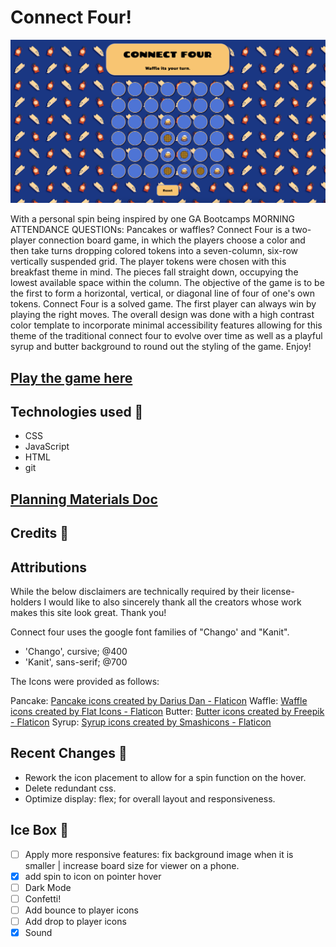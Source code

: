 # Connect Four!

![A completed game of Connect Four on a 7x6 board between pancakes and waffles.](./assets/readmeimg.png)


With a personal spin being inspired by one GA Bootcamps MORNING ATTENDANCE QUESTIONs: Pancakes or waffles? Connect Four is a two-player connection board game, in which the players choose a color and then take turns dropping colored tokens into a seven-column, six-row vertically suspended grid. The player tokens were chosen with this breakfast theme in mind. The pieces fall straight down, occupying the lowest available space within the column. The objective of the game is to be the first to form a horizontal, vertical, or diagonal line of four of one's own tokens. Connect Four is a solved game. The first player can always win by playing the right moves. The overall design was done with a high contrast color template to incorporate minimal accessibility features allowing for this theme of the traditional connect four to evolve over time as well as a playful syrup and butter background to round out the styling of the game. Enjoy! 

## [Play the game here](https://connectfour-unit1project-jrobinson.netlify.app/)

## Technologies used 💾

- CSS
- JavaScript
- HTML
- git

## [Planning Materials Doc](https://docs.google.com/document/d/1-Gs42W7Ls-A1QS3JFA3NVNXFPTjL007KFdtw0VrpOtY/edit?usp=sharing)

## Credits 🙌

## Attributions

While the below disclaimers are technically required by their license-holders I would like to also sincerely thank all the creators whose work makes this site look great. Thank you!

Connect four uses the google font families of "Chango' and "Kanit".
- 'Chango', cursive; @400
- 'Kanit', sans-serif; @700

The Icons were provided as follows:

Pancake: 
<a href="https://www.flaticon.com/free-icons/pancake" title="pancake icons">Pancake icons created by Darius Dan - Flaticon</a>
Waffle: 
<a href="https://www.flaticon.com/free-icons/waffle" title="waffle icons">Waffle icons created by Flat Icons - Flaticon</a>
Butter: 
<a href="https://www.flaticon.com/free-icons/butter" title="Butter icons">Butter icons created by Freepik - Flaticon</a>
Syrup: 
<a href="https://www.flaticon.com/free-icons/syrup" title="syrup icons">Syrup icons created by Smashicons - Flaticon</a>

## Recent Changes 🧹

- Rework the icon placement to allow for a spin function on the hover.
- Delete redundant css.
- Optimize display: flex; for overall layout and responsiveness.

## Ice Box 🧊

- [ ] Apply more responsive features: fix background image when it is smaller | increase board size for  viewer on a phone.
- [x] add spin to icon on pointer hover
- [ ] Dark Mode
- [ ] Confetti!
- [ ] Add bounce to player icons
- [ ] Add drop to player icons
- [x] Sound